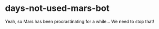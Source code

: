 # days-not-used-mars-bot
Yeah, so Mars has been procrastinating for a while... We need to stop that!

